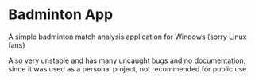 # Badminton App

A simple badminton match analysis application for Windows (sorry Linux fans)

Also very unstable and has many uncaught bugs and no documentation, since it was used as a personal project, not recommended for public use 
